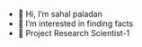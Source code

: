- 👋 Hi, I’m sahal paladan
- 👀 I’m interested in finding facts
- 🌱 Project Research Scientist-1

<!---
sahalpaladan/sahalpaladan is a ✨ special ✨ repository because its `README.md` (this file) appears on your GitHub profile.
You can click the Preview link to take a look at your changes.
--->


